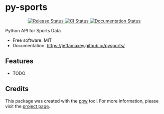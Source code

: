 # py-sports


<p align="center">
<a href="https://pypi.python.org/pypi/pysports">
    <img src="https://img.shields.io/pypi/v/pysports.svg"
        alt = "Release Status">
</a>

<a href="https://github.com/jeffamaxey/pysports/actions">
    <img src="https://github.com/jeffamaxey/pysports/actions/workflows/main.yml/badge.svg?branch=release" alt="CI Status">
</a>

<a href="https://jeffamaxey.github.io/pysports/">
    <img src="https://img.shields.io/website/https/jeffamaxey.github.io/pysports/index.html.svg?label=docs&down_message=unavailable&up_message=available" alt="Documentation Status">
</a>

</p>


Python API for Sports Data


* Free software: MIT
* Documentation: <https://jeffamaxey.github.io/pysports/>


## Features

* TODO

## Credits

This package was created with the [ppw](https://zillionare.github.io/python-project-wizard) tool. For more information, please visit the [project page](https://zillionare.github.io/python-project-wizard/).

